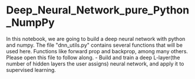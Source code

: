 # Deep_Neural_Network_pure_Python_NumpPy
In this notebook, we are going to build a deep neural network with python and numpy.  The file "dnn_utils.py" contains several functions that will be used here. Functions like forward prop and backprop, among many others. Please open this file to follow along.  - Build and train a deep L-layer(the number of hidden layers the user assigns) neural network, and apply it to supervised learning.
